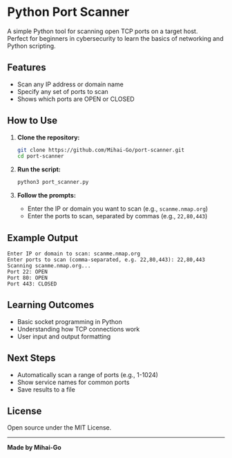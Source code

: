 # Python Port Scanner

A simple Python tool for scanning open TCP ports on a target host.  
Perfect for beginners in cybersecurity to learn the basics of networking and Python scripting.

## Features

- Scan any IP address or domain name
- Specify any set of ports to scan
- Shows which ports are OPEN or CLOSED

## How to Use

1. **Clone the repository:**
    ```bash
    git clone https://github.com/Mihai-Go/port-scanner.git
    cd port-scanner
    ```

2. **Run the script:**
    ```bash
    python3 port_scanner.py
    ```

3. **Follow the prompts:**
    - Enter the IP or domain you want to scan (e.g., `scanme.nmap.org`)
    - Enter the ports to scan, separated by commas (e.g., `22,80,443`)

## Example Output

```
Enter IP or domain to scan: scanme.nmap.org
Enter ports to scan (comma-separated, e.g. 22,80,443): 22,80,443
Scanning scanme.nmap.org...
Port 22: OPEN
Port 80: OPEN
Port 443: CLOSED
```

## Learning Outcomes

- Basic socket programming in Python
- Understanding how TCP connections work
- User input and output formatting

## Next Steps

- Automatically scan a range of ports (e.g., 1-1024)
- Show service names for common ports
- Save results to a file

## License

Open source under the MIT License.

---

**Made by Mihai-Go**
